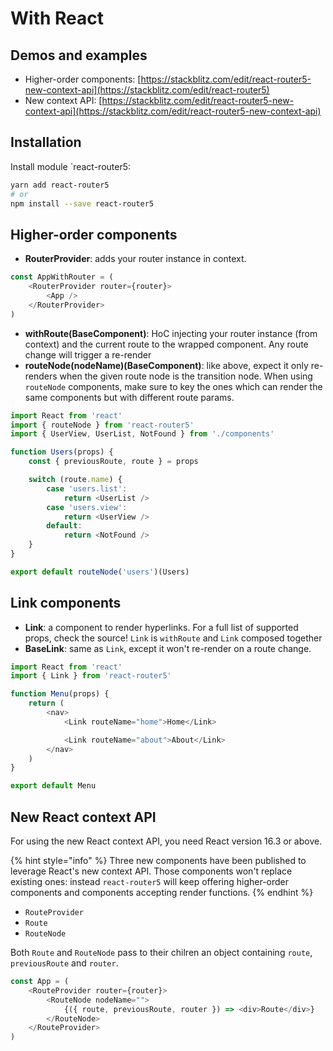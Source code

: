 # With React

## Demos and examples

* Higher-order components: [https://stackblitz.com/edit/react-router5-new-context-api](https://stackblitz.com/edit/react-router5)
* New context API: [https://stackblitz.com/edit/react-router5-new-context-api](https://stackblitz.com/edit/react-router5-new-context-api)

## Installation

Install module \`react-router5:

```bash
yarn add react-router5
# or
npm install --save react-router5
```

## Higher-order components

* **RouterProvider**: adds your router instance in context.

```javascript
const AppWithRouter = (
    <RouterProvider router={router}>
        <App />
    </RouterProvider>
)
```

* **withRoute\(BaseComponent\)**: HoC injecting your router instance \(from context\) and the current route to the wrapped component. Any route change will trigger a re-render
* **routeNode\(nodeName\)\(BaseComponent\)**: like above, expect it only re-renders when the given route node is the transition node. When using `routeNode` components, make sure to key the ones which can render the same components but with different route params.

```javascript
import React from 'react'
import { routeNode } from 'react-router5'
import { UserView, UserList, NotFound } from './components'

function Users(props) {
    const { previousRoute, route } = props

    switch (route.name) {
        case 'users.list':
            return <UserList />
        case 'users.view':
            return <UserView />
        default:
            return <NotFound />
    }
}

export default routeNode('users')(Users)
```

## Link components

* **Link**: a component to render hyperlinks. For a full list of supported props, check the source! `Link` is `withRoute` and `Link` composed together
* **BaseLink**: same as `Link`, except it won't re-render on a route change.

```javascript
import React from 'react'
import { Link } from 'react-router5'

function Menu(props) {
    return (
        <nav>
            <Link routeName="home">Home</Link>

            <Link routeName="about">About</Link>
        </nav>
    )
}

export default Menu
```

## New React context API

For using the new React context API, you need React version 16.3 or above.

{% hint style="info" %}
Three new components have been published to leverage React's new context API. Those components won't replace existing ones: instead `react-router5` will keep offering higher-order components and components accepting render functions.
{% endhint %}

* `RouteProvider`
* `Route`
* `RouteNode`

Both `Route` and `RouteNode` pass to their chilren an object containing `route`, `previousRoute` and `router`.

```javascript
const App = (
    <RouteProvider router={router}>
        <RouteNode nodeName="">
            {({ route, previousRoute, router }) => <div>Route</div>}
        </RouteNode>
    </RouteProvider>
)
```

